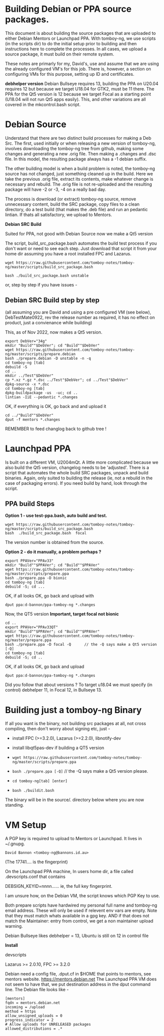 Building Debian or PPA source packages.
===========



This document is about building the source packages that are uploaded to either Debian Mentors or Launchpad PPA. With tomboy-ng, we use scripts (in the scripts dir) to do the initial setup prior to building and then instructions here to complete the processes. In all cases, we upload a source package, it must build on their remote system.



These notes are primarly for my, David's, use and assume that we are using the already configured VM's for this job. There is, however, a section on configuring VMs for this purpose, setting up ID and certificates.



**debhelper version** Debian Bullseye requires 13, building the PPA on U20.04 requires 12 but because we target  U18.04 for GTK2, must be 11 there. The PPA for the Qt5 version is 12 because we target Focal as a starting point (U18.04 will not run Qt5 apps easily). This, and other variations are all covered in the mkcontrol.bash script.


**Debian Source**
========
Understand that there are two distinct build processes for making a Deb Src. The first, used initially or when releasing a new version of tomboy-ng, involves downloading the tomboy-ng tree from github, making some changes and generating a new .orig file. Then making a .changes and .dsc file. In this model, the resulting package always has a -1 debian suffix.



The other building model is when a build problem is noted, the tomboy-ng source has not changed, just something cleaned up in the build.  Here we take the previous .orig file, extract its contents, make whatever change is necessary and rebuild. The .orig file is not re-uploaded and the resulting package will have -2 or -3, -4 on a really bad day.



The process is download (or extract) tomboy-ng source, remove unnecessary content, build the SRC package, copy files to a clean directory, do a test build (that makes the .deb file) and run an pedantic lintian. If thats all satisfactory, we upload to Mentors.

**Debian SRC Build**

Suited for PPA, not good with Debian Source now we make a Qt5 version

The script, build_src_package.bash automates the build test process if you don't want or need to see each step. Just download that script it from your home dir assuming you have a root installed FPC and Lazarus.

    wget https://raw.githubusercontent.com/tomboy-notes/tomboy-ng/master/scripts/build_src_package.bash
    
    bash ./build_src_package.bash unstable

or, step by step if you have issues -

**Debian SRC Build step by step**
--------
(all assuming you are David and using a pre configured VM (see below), DebTestMate0922, rev the release number as required, it has no effect on product, just a convienance while building)

This, as of Nov 2022, now makes a Qt5 version.

    export DebVer="34g"
    mkdir "Build""$DebVer"; cd "Build""$DebVer"
    wget https://raw.githubusercontent.com/tomboy-notes/tomboy-ng/master/scripts/prepare.debian
    bash ./prepare.debian -D unstable -n -q
    cd tomboy-ng [tab]
    debuild -S
    cd .. 
    mkdir ../Test"$DebVer"
    cp *.xz *.gz *.dsc ../Test"$DebVer"; cd ../Test"$DebVer"
    dpkg-source -x *.dsc
    cd tomboy-ng [tab]
    dpkg-buildpackage -us  -uc; cd ..
    lintian -IiE --pedantic *.changes
OK, if everything is OK, go back and and upload it

    cd ../"Build""$DebVer"
    dput -f mentors *.changes


REMEMBER to feed changlog back to github tree !



**Launchpad PPA**
========
Is built on a different VM, U2004mQt. A little more complicated because we also build the Qt5 version, changelog needs to be 'adjusted'. There is a script that automates the whole build SRC packages, unpack and build binaries. Again, only suited to building the release (ie, not a rebuild in the case of packaging errors). If you need build by hand, look through the script.



**PPA build Steps**
--------

**Option 1 - use test-ppa.bash, auto build and test.**

    wget https://raw.githubusercontent.com/tomboy-notes/tomboy-ng/master/scripts/build_src_package.bash
    bash  ./build_src_package.bash  focal
    
 The version number is obtained from the source.
    
**Option 2 - do it manually, a problem perhaps ?**

    export PPAVer="PPAv33"
    mkdir "Build""$PPAVer"; cd "Build""$PPAVer"
    wget https://raw.githubusercontent.com/tomboy-notes/tomboy-ng/master/scripts/prepare.ppa
    bash ./prepare.ppa -D bionic
    cd tomboy-ng [tab]
    debuild -S; cd ...
    
OK, if all looks OK, go back and upload with

    dput ppa:d-bannon/ppa-tomboy-ng *.changes
    
Now, the QT5 version **Important, target focal not bionic**

    cd ..
    export PPAVer="PPAv33QT"
    mkdir "Build""$PPAVer"; cd "Build""$PPAVer"
    wget https://raw.githubusercontent.com/tomboy-notes/tomboy-ng/master/prepare.ppa
    bash ./prepare.ppa -D focal -Q      // the -Q says make a Qt5 version [-Q] 
    cd tomboy-ng [tab]
    debuild -S; cd ..
OK, if all looks OK, go back and upload

    dput ppa:d-bannon/ppa-tomboy-ng *.changes

Did you follow that about versions ?  To target u18.04 we must specify (in control) debhelper 11, in Focal 12, in Bullseye 13.


**Building just a tomboy-ng Binary**
========
If all you want is the binary, not building src packages at all, not cross compiling, then don't worry about signing etc, just -

* install FPC (>=3.2.0),  Lazarus (>=2.2.0), libnotify-dev

* install libqt5pas-dev if building a QT5 version

* `wget https://raw.githubusercontent.com/tomboy-notes/tomboy-ng/master/scripts/prepare.ppa`

* `bash ./prepare.ppa [-Q]`      // the -Q says make a Qt5 version please.

* `cd tomboy-ng[tab] [enter]`

* `bash ./buildit.bash`

The binary will be in the source/. directory below where you are now standing.



**VM Setup**
========
A PGP key is required to upload to Mentors or Launchpad. It lives in ~/.gnupg. 


    David Bannon <tomboy-ng@bannons.id.au>


(The 17741.... is the fingerprint)



On the Launchpad PPA machine, In users home dir, a file called .devscripts.conf that contains 

DEBSIGN_KEYID=nnnn......   ie, the full key fingerprint.



I am unsure how, on the Debian VM, the script knows which PGP Key to use.



Both prepare scripts have hardwired my personal full name and tomboy-ng email address. These will only be used if relevent env vars are empty. Note that they must match whats available in a gpg key. AND if that does not match the Maintainer: entry from control, we get a non maintainer upload warning.



Debian Bullseye likes debhelper = 13, Ubuntu is still on 12 in control file



**Install** 

devscripts

Lazarus >= 2.0.10, FPC >= 3.2.0



Debian  need a config file, .dput.cf in $HOME that points to mentors, see mentors website. https://mentors.debian.net  The Launchpad PPA VM does not seem to have that, we put destination address in the dput command line.  The Debian file looks like -

    [mentors]
    fqdn = mentors.debian.net
    incoming = /upload
    method = https
    allow_unsigned_uploads = 0
    progress_indicator = 2
    # Allow uploads for UNRELEASED packages
    allowed_distributions = .*



